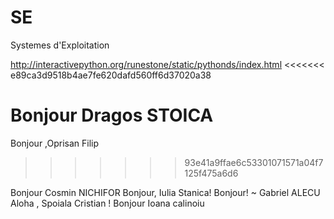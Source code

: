 SE
==

Systemes d'Exploitation


http://interactivepython.org/runestone/static/pythonds/index.html
<<<<<<< e89ca3d9518b4ae7fe620dafd560ff6d37020a38

Bonjour Dragos STOICA
=======
Bonjour ,Oprisan Filip
>>>>>>> 93e41a9ffae6c53301071571a04f7125f475a6d6

Bonjour Cosmin NICHIFOR
Bonjour, Iulia Stanica!
Bonjour! ~ Gabriel ALECU
Aloha , Spoiala Cristian !
Bonjour Ioana calinoiu